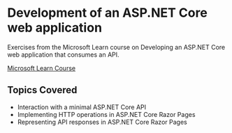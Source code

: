 # Development of an ASP.NET Core web application

Exercises from the Microsoft Learn course on Developing an ASP.NET Core web application that consumes an API.

[Microsoft Learn Course](https://learn.microsoft.com/es-es/training/paths/develop-asp-core-api/)

## Topics Covered

- Interaction with a minimal ASP.NET Core API
- Implementing HTTP operations in ASP.NET Core Razor Pages
- Representing API responses in ASP.NET Core Razor Pages